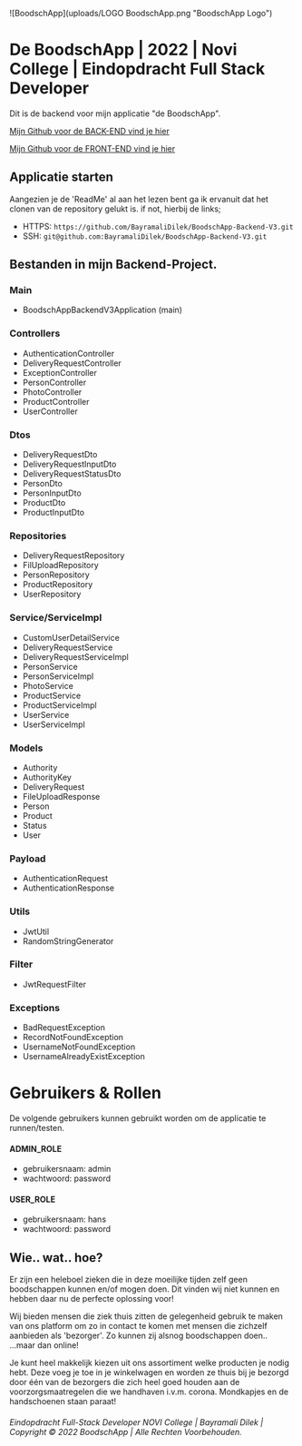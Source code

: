 
![BoodschApp](uploads/LOGO BoodschApp.png "BoodschApp Logo")


# De BoodschApp | 2022 | Novi College | Eindopdracht Full Stack Developer

Dit is de backend voor mijn applicatie "de BoodschApp".

[Mijn Github voor de BACK-END vind je hier](https://github.com/BayramaliDilek/BoodschApp-Backend-V3)

[Mijn Github voor de FRONT-END vind je hier](https://github.com/BayramaliDilek/BoodschApp-Frontend-V3)


## Applicatie starten

Aangezien je de 'ReadMe' al aan het lezen bent ga ik ervanuit dat het clonen van de repository gelukt is. 
if not, hierbij de links;

- HTTPS: `https://github.com/BayramaliDilek/BoodschApp-Backend-V3.git`
- SSH: `git@github.com:BayramaliDilek/BoodschApp-Backend-V3.git`

## Bestanden in mijn Backend-Project.

### Main
- BoodschAppBackendV3Application (main)

### Controllers
- AuthenticationController
- DeliveryRequestController
- ExceptionController
- PersonController
- PhotoController
- ProductController
- UserController

### Dtos
- DeliveryRequestDto
- DeliveryRequestInputDto
- DeliveryRequestStatusDto
- PersonDto
- PersonInputDto
- ProductDto
- ProductInputDto

### Repositories
- DeliveryRequestRepository
- FilUploadRepository
- PersonRepository
- ProductRepository
- UserRepository

### Service/ServiceImpl
- CustomUserDetailService
- DeliveryRequestService
- DeliveryRequestServiceImpl
- PersonService
- PersonServiceImpl
- PhotoService
- ProductService
- ProductServiceImpl
- UserService
- UserServiceImpl

### Models
- Authority
- AuthorityKey
- DeliveryRequest
- FileUploadResponse
- Person
- Product
- Status
- User

### Payload
- AuthenticationRequest
- AuthenticationResponse

### Utils
- JwtUtil
- RandomStringGenerator

### Filter
- JwtRequestFilter

### Exceptions
- BadRequestException
- RecordNotFoundException
- UsernameNotFoundException
- UsernameAlreadyExistException

# Gebruikers & Rollen

De volgende gebruikers kunnen gebruikt worden om de applicatie te runnen/testen.

#### ADMIN_ROLE 
- gebruikersnaam: admin
- wachtwoord: password

#### USER_ROLE
- gebruikersnaam: hans
- wachtwoord: password

## Wie.. wat.. hoe?

Er zijn een heleboel zieken die in deze moeilijke tijden zelf geen boodschappen kunnen en/of
mogen doen. Dit vinden wij niet kunnen en hebben daar nu de perfecte oplossing voor!

Wij bieden mensen die ziek thuis zitten de gelegenheid gebruik te maken van ons platform om zo
in contact te komen met mensen die zichzelf
aanbieden als 'bezorger'. Zo kunnen zij alsnog boodschappen doen.. ...maar dan online!

Je kunt heel makkelijk kiezen uit ons assortiment welke producten je nodig hebt. Deze voeg je toe in je winkelwagen en
worden ze thuis bij je
bezorgd door één van de bezorgers die zich heel goed houden aan de voorzorgsmaatregelen die we handhaven i.v.m. corona. Mondkapjes
en de handschoenen staan paraat!



###### Eindopdracht Full-Stack Developer NOVI College | Bayramali Dilek | Copyright © 2022 BoodschApp | Alle Rechten Voorbehouden.